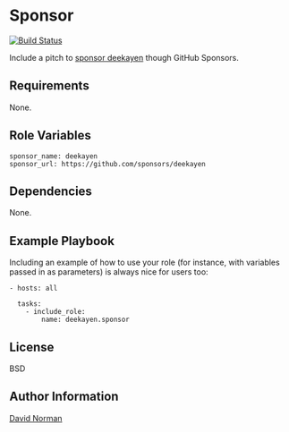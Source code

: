 Sponsor
=========

[![Build Status](https://travis-ci.org/deekayen/ansible-role-sponsor.svg?branch=master)](https://travis-ci.org/deekayen/ansible-role-sponsor)

Include a pitch to [sponsor deekayen](https://github.com/sponsors/deekayen) though GitHub Sponsors.

Requirements
------------

None.

Role Variables
--------------

```
sponsor_name: deekayen
sponsor_url: https://github.com/sponsors/deekayen
```


Dependencies
------------

None.

Example Playbook
----------------

Including an example of how to use your role (for instance, with variables passed in as parameters) is always nice for users too:

    - hosts: all

      tasks:
        - include_role:
            name: deekayen.sponsor



License
-------

BSD

Author Information
------------------

[David Norman](https://github.com/deekayen)

